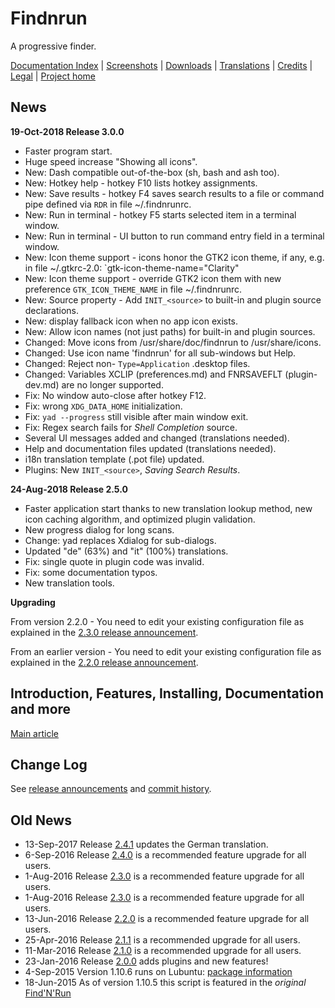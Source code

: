 # Findnrun

A progressive finder.

[Documentation Index](http://github.com/step-/find-n-run/tree/master/usr/share/doc/findnrun/index.md)
   | [Screenshots](http://github.com/step-/find-n-run/tree/master/usr/share/doc/findnrun/screenshots.md)
   | [Downloads](http://github.com/step-/find-n-run/releases)
   | [Translations](http://github.com/step-/find-n-run/tree/master/usr/share/doc/findnrun/TRANSLATING.md)
   | [Credits](http://github.com/step-/find-n-run/tree/master/usr/share/doc/findnrun/CREDITS.md)
   | [Legal](http://github.com/step-/find-n-run/tree/master/LICENSE)
   | [Project home](http://github.com/step-/find-n-run)

## News

**19-Oct-2018 Release 3.0.0**
* Faster program start.
* Huge speed increase "Showing all icons".
* New: Dash compatible out-of-the-box (sh, bash and ash too).
* New: Hotkey help - hotkey F10 lists hotkey assignments.
* New: Save results - hotkey F4 saves search results to a file or command pipe defined via `RDR` in file ~/.findnrunrc.
* New: Run in terminal - hotkey F5 starts selected item in a terminal window.
* New: Run in terminal - UI button to run command entry field in a terminal window.
* New: Icon theme support - icons honor the GTK2 icon theme, if any, e.g. in file ~/.gtkrc-2.0:
    `gtk-icon-theme-name="Clarity"
* New: Icon theme support - override GTK2 icon them with new preference `GTK_ICON_THEME_NAME` in file ~/.findnrunrc.
* New: Source property - Add `INIT_<source>` to built-in and plugin source declarations.
* New: display fallback icon when no app icon exists.
* New: Allow icon names (not just paths) for built-in and plugin sources.
* Changed: Move icons from /usr/share/doc/findnrun to /usr/share/icons.
* Changed: Use icon name 'findnrun' for all sub-windows but Help.
* Changed: Reject non- `Type=Application` .desktop files.
* Changed: Variables XCLIP (preferences.md) and FNRSAVEFLT (plugin-dev.md) are no longer supported.
* Fix: No window auto-close after hotkey F12.
* Fix: wrong `XDG_DATA_HOME` initialization.
* Fix: `yad --progress` still visible after main window exit.
* Fix: Regex search fails for _Shell Completion_ source.
* Several UI messages added and changed (translations needed).
* Help and documentation files updated (translations needed).
* i18n translation template (.pot file) updated.
* Plugins: New `INIT_<source>`, _Saving Search Results_.

**24-Aug-2018 Release 2.5.0**
* Faster application start thanks to new translation lookup method, new
  icon caching algorithm, and optimized plugin validation.
* New progress dialog for long scans.
* Change: yad replaces Xdialog for sub-dialogs.
* Updated "de" (63%) and "it" (100%) translations.
* Fix: single quote in plugin code was invalid.
* Fix: some documentation typos.
* New translation tools.

**Upgrading**

From version 2.2.0 - You need to edit your existing configuration file
as explained in the
[2.3.0 release announcement](https://github.com/step-/find-n-run/releases/tag/2.3.0).

From an earlier version - You need to edit your existing configuration
file as explained in the
[2.2.0 release announcement](https://github.com/step-/find-n-run/releases/tag/2.2.0).

## Introduction, Features, Installing, Documentation and more

[Main article](http://github.com/step-/find-n-run/tree/master/usr/share/doc/findnrun/index.md)

## Change Log

See [release announcements](https://github.com/step-/find-n-run/releases)
and
[commit history](https://github.com/step-/find-n-run/commits/master).

## Old News

 * 13-Sep-2017 Release
   [2.4.1](https://github.com/step-/find-n-run/releases/tag/2.4.1)
   updates the German translation.
 * 6-Sep-2016 Release
   [2.4.0](https://github.com/step-/find-n-run/releases/tag/2.4.0)
   is a recommended feature upgrade for all users.
 * 1-Aug-2016 Release
   [2.3.0](https://github.com/step-/find-n-run/releases/tag/2.3.0)
   is a recommended feature upgrade for all users.
 * 1-Aug-2016 Release
   [2.3.0](https://github.com/step-/find-n-run/releases/tag/2.3.0)
   is a recommended feature upgrade for all users.
 * 13-Jun-2016 Release
   [2.2.0](https://github.com/step-/find-n-run/releases/tag/2.2.0)
   is a recommended feature upgrade for all users.
 * 25-Apr-2016 Release
   [2.1.1](https://github.com/step-/find-n-run/releases/tag/2.1.1)
   is a recommended upgrade for all users.
 * 11-Mar-2016 Release
   [2.1.0](https://github.com/step-/find-n-run/releases/tag/2.1.0)
   is a recommended upgrade for all users.
 * 23-Jan-2016 Release
   [2.0.0](https://github.com/step-/find-n-run/releases/tag/2.0.0)
   adds plugins and new features!
 * 4-Sep-2015 Version 1.10.6 runs on Lubuntu:
   [package information](http://github.com/step-/find-n-run/tree/master/usr/share/doc/findnrun/DEBIAN.md)
 * 18-Jun-2015 As of version 1.10.5 this script is featured in the
   _original_
   [Find'N'Run](http://www.murga-linux.com/puppy/viewtopic.php?t=98330)

